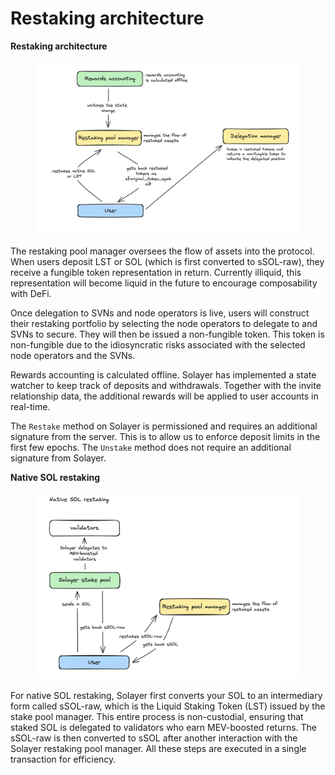 # Restaking architecture

**Restaking architecture**

<figure><img src="../.gitbook/assets/image (2).png" alt=""><figcaption></figcaption></figure>

The restaking pool manager oversees the flow of assets into the protocol. When users deposit LST or SOL (which is first converted to sSOL-raw), they receive a fungible token representation in return. Currently illiquid, this representation will become liquid in the future to encourage composability with DeFi.

Once delegation to SVNs and node operators is live, users will construct their restaking portfolio by selecting the node operators to delegate to and SVNs to secure. They will then be issued a non-fungible token. This token is non-fungible due to the idiosyncratic risks associated with the selected node operators and the SVNs.

Rewards accounting is calculated offline. Solayer has implemented a state watcher to keep track of deposits and withdrawals. Together with the invite relationship data, the additional rewards will be applied to user accounts in real-time.

The `Restake` method on Solayer is permissioned and requires an additional signature from the server. This is to allow us to enforce deposit limits in the first few epochs. The `Unstake` method does not require an additional signature from Solayer.



**Native SOL restaking**

<figure><img src="../.gitbook/assets/image (1).png" alt=""><figcaption></figcaption></figure>

For native SOL restaking, Solayer first converts your SOL to an intermediary form called sSOL-raw, which is the Liquid Staking Token (LST) issued by the stake pool manager. This entire process is non-custodial, ensuring that staked SOL is delegated to validators who earn MEV-boosted returns. The sSOL-raw is then converted to sSOL after another interaction with the Solayer restaking pool manager. All these steps are executed in a single transaction for efficiency.





